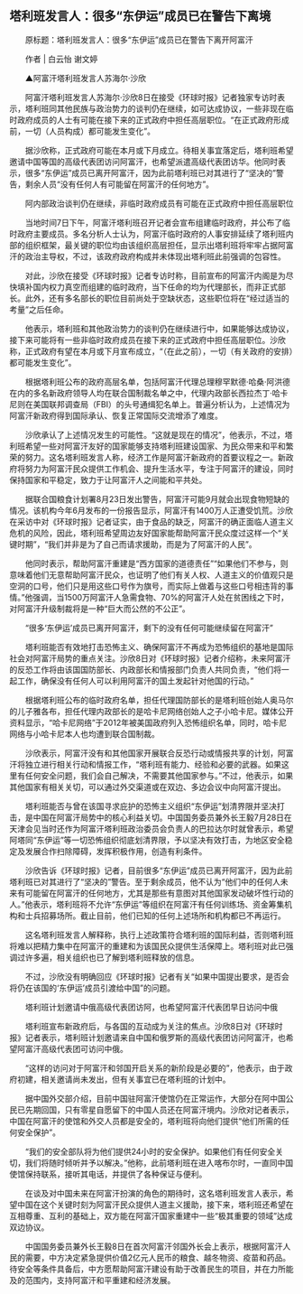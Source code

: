 ## 塔利班发言人：很多“东伊运”成员已在警告下离境
　　原标题：塔利班发言人：很多“东伊运”成员已在警告下离开阿富汗

　　作者 | 白云怡 谢文婷

　　▲阿富汗塔利班发言人苏海尔·沙欣

　　阿富汗塔利班发言人苏海尔·沙欣8日在接受《环球时报》记者独家专访时表示，塔利班同其他民族与政治势力的谈判仍在继续，如可达成协议，一些非现在临时政府成员的人士有可能在接下来的正式政府中担任高层职位。“在正式政府形成前，一切（人员构成）都可能发生变化”。

　　据沙欣称，正式政府可能在本月或下月成立。待相关事宜落定后，塔利班希望邀请中国等国的高级代表团访问阿富汗，也希望派遣高级代表团访华。他同时表示，很多“东伊运”成员已离开阿富汗，因为此前塔利班已对其进行了“坚决的”警告，剩余人员“没有任何人有可能留在阿富汗的任何地方”。

　　阿内部政治谈判仍在继续，非临时政府成员有可能在正式政府中担任高层职位

　　当地时间7日下午，阿富汗塔利班召开记者会宣布组建临时政府，并公布了临时政府主要成员。多名分析人士认为，阿富汗临时政府的人事安排延续了塔利班内部的组织框架，最关键的职位均由该组织高层担任，显示出塔利班将牢牢占据阿富汗的政治主导权，不过，该政府政府构成并未体现出塔利班此前强调的包容性。

　　对此，沙欣在接受《环球时报》记者专访时称，目前宣布的阿富汗内阁是为尽快填补国内权力真空而组建的临时政府，当下任命的均为代理部长，而非正式部长。此外，还有多名部长的职位目前尚处于空缺状态，这些职位将在“经过适当的考量”之后任命。

　　他表示，塔利班和其他政治势力的谈判仍在继续进行中，如果能够达成协议，接下来可能将有一些非临时政府成员在接下来的正式政府中担任高层职位。沙欣称，正式政府有望在本月或下月宣布成立，“（在此之前），一切（有关政府的安排）都可能发生变化”。

　　根据塔利班公布的政府高层名单，包括阿富汗代理总理穆罕默德·哈桑·阿洪德在内的多名新政府领导人均在联合国制裁名单之中，代理内政部长西拉杰丁·哈卡尼则在美国联邦调查局（FBI）的头号通缉犯名单上。普遍分析认为，上述情况为阿富汗新政府得到国际承认、恢复正常国际交流增添了难度。

　　沙欣承认了上述情况发生的可能性。“这就是现在的情况”，他表示，不过，塔利班希望一些对阿富汗友好的国家能够支持塔利班建设国家、为民众带来和平和繁荣的努力。这名塔利班发言人称，经济工作是阿富汗新政府的首要议程之一。新政府将努力为阿富汗民众提供工作机会、提升生活水平，专注于阿富汗的建设，同时保持国家和平稳定，致力于让阿富汗人之间能和平共处。

　　据联合国粮食计划署8月23日发出警告，阿富汗可能9月就会出现食物短缺的情况。该机构今年6月发布的一份报告显示，阿富汗有1400万人正遭受饥荒。沙欣在采访中对《环球时报》记者证实，由于食品的缺乏，阿富汗的确正面临人道主义危机的风险，因此，塔利班希望周边友好国家能帮助阿富汗民众度过这样一个“关键时期”，“我们并非是为了自己而请求援助，而是为了阿富汗的人民”。

　　他同时表示，帮助阿富汗重建是“西方国家的道德责任”“如果他们不参与，则意味着他们无意帮助阿富汗民众，也证明了他们有关人权、人道主义的价值观只是空洞的口号，他们只是用这些口号作为旗号，而实际上做着与这些口号相违背的事情。”他强调，当1500万阿富汗人急需食物、70%的阿富汗人处在贫困线之下时，对阿富汗升级制裁将是一种“巨大而公然的不公正”。

　　“很多‘东伊运’成员已离开阿富汗，剩下的没有任何可能继续留在阿富汗”

　　塔利班能否有效地打击恐怖主义、确保阿富汗不再成为恐怖组织的基地是国际社会对阿富汗局势的重点关注。沙欣8日对《环球时报》记者介绍称，未来阿富汗的反恐工作将由该国国防部长、内政部长和情报部门负责人共同负责，“他们将一起工作，确保没有任何人可以利用阿富汗的国土发起针对他国的行动。”

　　根据塔利班公布的临时政府名单，担任代理国防部长的是塔利班创始人奥马尔的儿子雅各布，担任代理内政部长的是哈卡尼网络创始人之子小哈卡尼。媒体公开资料显示，“哈卡尼网络”于2012年被美国政府列入恐怖组织名单，同时，哈卡尼网络与小哈卡尼本人也均遭到联合国制裁。

　　沙欣表示，阿富汗没有和其他国家开展联合反恐行动或情报共享的计划，阿富汗将独立进行相关行动和情报工作，“塔利班有能力、经验和必要的武器。如果这里有任何安全问题，我们会自己解决，不需要其他国家参与。”不过，他表示，如果其他国家有相关关切，可以通过外交渠道或在双边、多边会议中向阿富汗提出。

　　塔利班能否与曾在该国寻求庇护的恐怖主义组织“东伊运”划清界限并坚决打击，是中国在阿富汗局势中的核心利益关切。中国国务委员兼外长王毅7月28日在天津会见当时还作为阿富汗塔利班政治委员会负责人的巴拉达尔时就曾表示，希望阿塔同“东伊运”等一切恐怖组织彻底划清界限，予以坚决有效打击，为地区安全稳定及发展合作扫除障碍，发挥积极作用，创造有利条件。

　　沙欣告诉《环球时报》记者，目前很多“东伊运”成员已离开阿富汗，因为此前塔利班已对其进行了“坚决的”警告。至于剩余成员，他不认为“他们中的任何人未来有可能留在阿富汗的任何地方，尤其是那些有意图对其他国家发动破坏性行动的人。”他表示，塔利班将不允许“东伊运”等组织在阿富汗有任何训练场、资金筹集机构和士兵招募场所。截止目前，他们已知的任何上述场所和机构都已不再运行。

　　这名塔利班发言人解释称，执行上述政策符合塔利班的国际利益，否则塔利班将难以把精力集中在阿富汗的重建和为该国民众提供生活保障上。塔利班对此已强调过许多遍，相关组织也已了解到塔利班释放的信息。

　　不过，沙欣没有明确回应《环球时报》记者有关“如果中国提出要求，是否会将仍在该国的‘东伊运’成员引渡给中国”的问题。

　　塔利班计划邀请中俄高级代表团访阿，也希望阿富汗代表团早日访问中俄

　　塔利班宣布新政府后，与各国的互动成为关注的焦点。沙欣8日对《环球时报》记者表示，塔利班计划邀请来自中国和俄罗斯的高级代表团访问阿富汗，也希望阿富汗高级代表团可访问中俄。

　　“这样的访问对于阿富汗和邻国开启关系的新阶段是必要的”，他表示，由于政府初建，相关邀请尚未发出，但有关事宜已在塔利班的计划中。

　　据中国外交部介绍，目前中国驻阿富汗使馆仍在正常运作，大部分在阿中国公民已先期回国，只有零星自愿留下的中国人员还在阿富汗境内。沙欣对记者表示，中国在阿富汗的使馆和外交人员都是安全的，塔利班将向他们提供“他们所需的任何安全保护”。

　　“我们的安全部队将为他们提供24小时的安全保护。如果他们有任何安全关切，我们将随时倾听并予以解决。”他称，此前塔利班在进入喀布尔时，一直同中国使馆保持联系，接听其电话，并提供了各种保证与便利。

　　在谈及对中国未来在阿富汗扮演的角色的期待时，这名塔利班发言人表示，希望中国在这个关键时刻为阿富汗民众提供人道主义援助，接下来，塔利班还希望在互相尊重、互利的基础上，双方能在阿富汗国家重建中一些“极其重要的领域”达成双边协议。

　　中国国务委员兼外长王毅8日在首次阿富汗邻国外长会上表示，根据阿富汗人民的需要，中方决定紧急提供价值2亿元人民币的粮食、越冬物资、疫苗和药品。待安全等条件具备后，中方愿帮助阿富汗建设有助于改善民生的项目，并在力所能及的范围内，支持阿富汗和平重建和经济发展。







